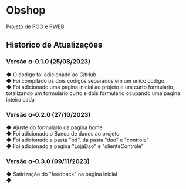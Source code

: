 # Obshop
Projeto de POO e PWEB

## Historico de Atualizações

### Versão α-0.1.0 (25/08/2023)

<p>
  ◆ O codigo foi adicionado ao GitHub. <br />
  ◆ Foi compilado os dois codigos separados em um unico codigo. <br />
  ◆ Foi adicionado uma pagina inicial ao projeto e um curto formulario, totalizando um formulario curto e dois formulario ocupando uma pagina inteira cada <br />
</p>

### Versão α-0.2.0 (27/10/2023)

<p>
  ◆ Ajuste do formulario da pagina home <br />
  ◆ Foi adicionado o Banco de dados ao projeto <br />
  ◆ Foi adicionado a pasta "bd", da pasta "dao" e "controle" <br />
  ◆ Foi adicionado a pagina "LojaDao" e "clienteControle"
</p>

### Versão α-0.3.0 (09/11/2023)

<p>
  ◆  Satirização do "feedback" na pagina inicial<br />
  ◆ 
</p>